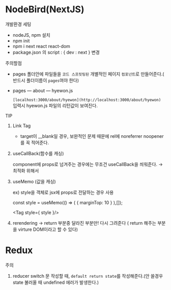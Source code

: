 # NodeBird(NextJS)

개발환경 세팅

- nodeJS, npm 설치
- npm init
- npm i next react react-dom
- package.json 의 script : { dev : next } 변경

주의할점

- pages 폴더안에 파일들을 `코드 스프릿팅된` 개별적인 페이지 `컴포넌트`로 만들어준다.( 반드시 폴더이름이 `pages`여야 한다)
- pages — about — hyewon.js

  `[localhost:3000/about/hyewon](http://localhost:3000/about/hyewon)` 입력시 hyewon.js 파일의 리턴값이 보여진다.

TIP

1. Link Tag

   <Link target="__blank" rel="noreferrer noopener" />

   - target이 \_\_blank일 경우, 보완적인 문제 때문에 rel에 noreferrer noopener를 꼭 적어준다.

2. useCallBack(함수를 캐싱)

   component에 props로 넘겨주는 경우에는 무조건 useCallBack을 씌워준다. → 최적화 위해서

3. useMemo (값을 캐싱)

   ex) style을 객체로 jsx에 props로 전달하는 경우 사용

   const style = useMemo(() ⇒ ( { marginTop: 10 } ),[]);

   <Tag style={ style }/>

4. rerendering → return 부분중 달라진 부분만! 다시 그려준다 ( return 해주는 부분을 virture DOM이라고 할 수 있다)

# Redux

주의

1. reducer switch 문 작성할 때, `default return state`를 작성해준다.(안 쓸경우 state 불러올 때 undefined 에러가 발생한다.)

